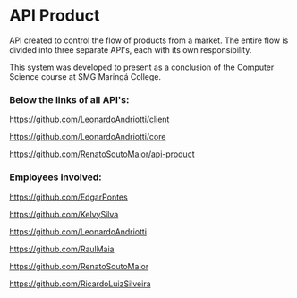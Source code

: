 # API Product
API created to control the flow of products from a market.
The entire flow is divided into three separate API's, each with its own responsibility.

This system was developed to present as a conclusion of the Computer Science course at SMG Maringá College.

### Below the links of all API's:
https://github.com/LeonardoAndriotti/client

https://github.com/LeonardoAndriotti/core

https://github.com/RenatoSoutoMaior/api-product

### Employees involved:
https://github.com/EdgarPontes

https://github.com/KelvySilva

https://github.com/LeonardoAndriotti

https://github.com/RaulMaia

https://github.com/RenatoSoutoMaior

https://github.com/RicardoLuizSilveira
